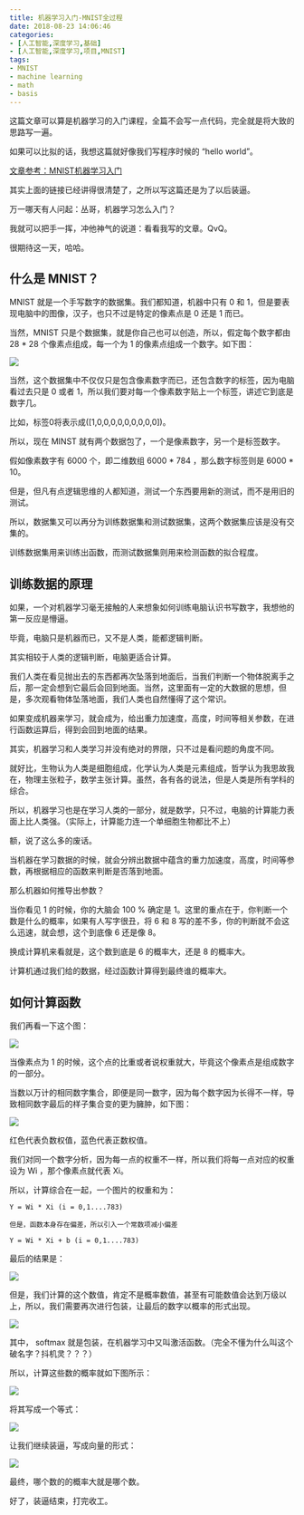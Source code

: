 ```yaml
---
title: 机器学习入门-MNIST全过程
date: 2018-08-23 14:06:46
categories:
- [人工智能,深度学习,基础]
- [人工智能,深度学习,项目,MNIST]
tags:
- MNIST
- machine learning
- math
- basis
---
```

这篇文章可以算是机器学习的入门课程，全篇不会写一点代码，完全就是将大致的思路写一遍。

如果可以比拟的话，我想这篇就好像我们写程序时候的 “hello world”。

<!-- more -->

[文章参考：MNIST机器学习入门](http://wiki.jikexueyuan.com/project/tensorflow-zh/tutorials/mnist_beginners.html)

其实上面的链接已经讲得很清楚了，之所以写这篇还是为了以后装逼。

万一哪天有人问起：丛哥，机器学习怎么入门？

我就可以把手一挥，冲他神气的说道：看看我写的文章。QvQ。

很期待这一天，哈哈。

## 什么是 MNIST？

MNIST 就是一个手写数字的数据集。我们都知道，机器中只有 0 和 1，但是要表现电脑中的图像，汉子，也只不过是特定的像素点是 0 还是 1 而已。

当然，MNIST 只是个数据集，就是你自己也可以创造，所以，假定每个数字都由 28 * 28 个像素点组成，每一个为 1 的像素点组成一个数字。如下图：

![](/images/machinelearning/2_0.png)

当然，这个数据集中不仅仅只是包含像素数字而已，还包含数字的标签，因为电脑看过去只是 0 或者 1，所以我们要对每一个像素数字贴上一个标签，讲述它到底是数字几。

比如，标签0将表示成([1,0,0,0,0,0,0,0,0,0])。

所以，现在 MINST 就有两个数据包了，一个是像素数字，另一个是标签数字。

假如像素数字有 6000 个，即二维数组 6000 * 784 ，那么数字标签则是 6000 * 10。

但是，但凡有点逻辑思维的人都知道，测试一个东西要用新的测试，而不是用旧的测试。

所以，数据集又可以再分为训练数据集和测试数据集，这两个数据集应该是没有交集的。

训练数据集用来训练出函数，而测试数据集则用来检测函数的拟合程度。

## 训练数据的原理

如果，一个对机器学习毫无接触的人来想象如何训练电脑认识书写数字，我想他的第一反应是懵逼。

毕竟，电脑只是机器而已，又不是人类，能都逻辑判断。

其实相较于人类的逻辑判断，电脑更适合计算。

我们人类在看见抛出去的东西都再次坠落到地面后，当我们判断一个物体脱离手之后，那一定会想到它最后会回到地面。当然，这里面有一定的大数据的思想，但是，多次观看物体坠落地面，我们人类也自然懂得了这个常识。

如果变成机器来学习，就会成为，给出重力加速度，高度，时间等相关参数，在进行函数运算后，得到会回到地面的结果。

其实，机器学习和人类学习并没有绝对的界限，只不过是看问题的角度不同。

就好比，生物认为人类是细胞组成，化学认为人类是元素组成，哲学认为我思故我在，物理主张粒子，数学主张计算。虽然，各有各的说法，但是人类是所有学科的综合。

所以，机器学习也是在学习人类的一部分，就是数学，只不过，电脑的计算能力表面上比人类强。（实际上，计算能力连一个单细胞生物都比不上）

额，说了这么多的废话。

当机器在学习数据的时候，就会分辨出数据中蕴含的重力加速度，高度，时间等参数，再根据相应的函数来判断是否落到地面。

那么机器如何推导出参数？

当你看见 1 的时候，你的大脑会 100 % 确定是 1。这里的重点在于，你判断一个数是什么的概率，如果有人写字很丑，将 6 和 8 写的差不多，你的判断就不会这么迅速，就会想，这个到底像 6 还是像 8。

换成计算机来看就是，这个数到底是 6 的概率大，还是 8 的概率大。

计算机通过我们给的数据，经过函数计算得到最终谁的概率大。

## 如何计算函数

我们再看一下这个图：

![](/images/machinelearning/2_0.png)

当像素点为 1 的时候，这个点的比重或者说权重就大，毕竟这个像素点是组成数字的一部分。

当数以万计的相同数字集合，即便是同一数字，因为每个数字因为长得不一样，导致相同数字最后的样子集合变的更为臃肿，如下图：

![](/images/machinelearning/2_1.png)

红色代表负数权值，蓝色代表正数权值。

我们对同一个数字分析，因为每一点的权重不一样，所以我们将每一点对应的权重设为 Wi ，那个像素点就代表 Xi。

所以，计算综合在一起，一个图片的权重和为：

	Y = Wi * Xi (i = 0,1....783)

	但是，函数本身存在偏差，所以引入一个常数项减小偏差
	
	Y = Wi * Xi + b (i = 0,1....783)
	
最后的结果是：

![](/images/machinelearning/2_2.png)

但是，我们计算的这个数值，肯定不是概率数值，甚至有可能数值会达到万级以上，所以，我们需要再次进行包装，让最后的数字以概率的形式出现。

![](/images/machinelearning/2_3.png)

其中， softmax 就是包装，在机器学习中又叫激活函数。（完全不懂为什么叫这个破名字？抖机灵？？？）

所以，计算这些数的概率就如下图所示：

![](/images/machinelearning/2_4.png)

将其写成一个等式：

![](/images/machinelearning/2_5.png)

让我们继续装逼，写成向量的形式：

![](/images/machinelearning/2_6.png)

最终，哪个数的的概率大就是哪个数。

好了，装逼结束，打完收工。

